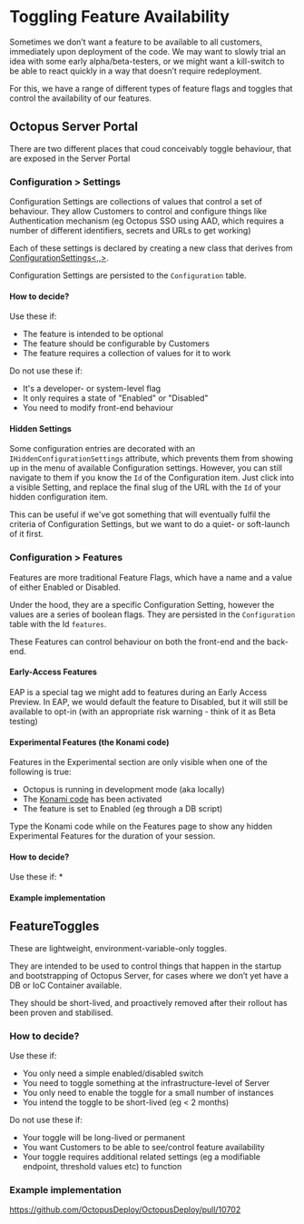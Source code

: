 # Toggling Feature Availability
Sometimes we don’t want a feature to be available to all customers, immediately upon deployment of the code. We may want to slowly trial an idea with some early alpha/beta-testers, or we might want a kill-switch to be able to react quickly in a way that doesn’t require redeployment.

For this, we have a range of different types of feature flags and toggles that control the availability of our features.

## Octopus Server Portal
There are two different places that coud conceivably toggle behaviour, that are exposed in the Server Portal

### Configuration > Settings
Configuration Settings are collections of values that control a set of behaviour. They allow Customers to control and configure things like Authentication mechanism (eg Octopus SSO using AAD, which requires a number of different identifiers, secrets and URLs to get working)

Each of these settings is declared by creating a new class that derives from [ConfigurationSettings<,,>](https://github.com/OctopusDeploy/ServerExtensibility/blob/8f7387ccf824972af3ac6bde8568f379bb8987c7/source/Server.Extensibility/Extensions/Infrastructure/Configuration/ConfigurationSettings.cs).

Configuration Settings are persisted to the `Configuration` table.

#### How to decide?
Use these if:
* The feature is intended to be optional
* The feature should be configurable by Customers
* The feature requires a collection of values for it to work

Do not use these if:
* It's a developer- or system-level flag
* It only requires a state of "Enabled" or "Disabled"
* You need to modify front-end behaviour

#### Hidden Settings
Some configuration entries are decorated with an `IHiddenConfigurationSettings` attribute, which prevents them from showing up in the menu of available Configuration settings. However, you can still navigate to them if you know the `Id` of the Configuration item. Just click into a visible Setting, and replace the final slug of the URL with the `Id` of your hidden configuration item.

This can be useful if we've got something that will eventually fulfil the criteria of Configuration Settings, but we want to do a quiet- or soft-launch of it first.

### Configuration > Features
Features are more traditional Feature Flags, which have a name and a value of either Enabled or Disabled.

Under the hood, they are a specific Configuration Setting, however the values are a series of boolean flags. They are persisted in the `Configuration` table with the Id `features`.

These Features can control behaviour on both the front-end and the back-end.

#### Early-Access Features
EAP is a special tag we might add to features during an Early Access Preview. In EAP, we would default the feature to Disabled, but it will still be available to opt-in (with an appropriate risk warning - think of it as Beta testing)

#### Experimental Features (the Konami code)
Features in the Experimental section are only visible when one of the following is true:

* Octopus is running in development mode (aka locally)
* The [Konami code](https://en.wikipedia.org/wiki/Konami_Code) has been activated
* The feature is set to Enabled (eg through a DB script)

Type the Konami code while on the Features page to show any hidden Experimental Features for the duration of your session.

#### How to decide?
Use these if:
* 

#### Example implementation


## FeatureToggles
These are lightweight, environment-variable-only toggles. 

They are intended to be used to control things that happen in the startup and bootstrapping of Octopus Server, for cases where we don’t yet have a DB or IoC Container available. 

They should be short-lived, and proactively removed after their rollout has been proven and stabilised.

### How to decide?
Use these if:
* You only need a simple enabled/disabled switch
* You need to toggle something at the infrastructure-level of Server
* You only need to enable the toggle for a small number of instances
* You intend the toggle to be short-lived (eg < 2 months)

Do not use these if:
* Your toggle will be long-lived or permanent
* You want Customers to be able to see/control feature availability
* Your toggle requires additional related settings (eg a modifiable endpoint, threshold values etc) to function

### Example implementation
https://github.com/OctopusDeploy/OctopusDeploy/pull/10702
